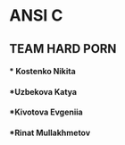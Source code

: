 # ANSI C
## TEAM HARD PORN
#### *  Kostenko Nikita
#### *Uzbekova Katya
#### *Kivotova Evgeniia
#### *Rinat Mullakhmetov

